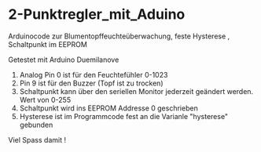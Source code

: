 # 2-Punktregler_mit_Aduino
Arduinocode zur Blumentopffeuchteüberwachung, feste Hysterese , Schaltpunkt im EEPROM

Getestet mit Arduino Duemilanove

1. Analog Pin 0 ist für den Feuchtefühler 0-1023
2. Pin 9 ist für den Buzzer (Topf ist zu trocken)
3. Schaltpunkt kann über den seriellen Monitor jederzeit geändert werden. Wert von 0-255
6. Schaltpunkt wird ins EEPROM Addresse 0 geschrieben  
7. Hysterese ist im Programmcode fest an die Varianle "hysterese" gebunden

Viel Spass damit !
